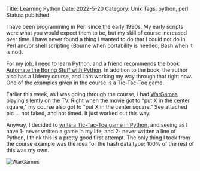 Title: Learning Python
Date: 2022-5-20
Category: Unix
Tags: python, perl
Status: published

I have been programming in Perl since the early 1990s.  My early scripts were what you would expect them to be, but my skill
of course increased over time.  I have never found a thing I wanted to do that I could not do in Perl and/or shell scripting
(Bourne when portability is needed, Bash when it is not).

For my job, I need to learn Python, and a friend recommends the book [Automate the Boring Stuff with Python](https://automatetheboringstuff.com).
In addition to the book, the author also has a Udemy course, and I am working my way through that right now.  One of the examples given
in the course is a Tic-Tac-Toe game.

Earlier this week, as I was going through the course, I had [WarGames](https://www.imdb.com/title/tt0086567/) playing silently on the TV.
Right when the movie got to "put X in the center square," my course also got to "put X in the center square."  See attached pic ... not
faked, and not timed.  It just worked out this way.

Anyway, I decided to [write a Tic-Tac-Toe game in Python](https://github.com/ataridude/learning-python), and seeing as I have 1- never written
a game in my life, and 2- never written a line of Python, I think this is a pretty good first attempt.  The only thing I took from the
course example was the idea for the hash data type; 100% of the rest of this was my own.

![WarGames](/images/WarGames.jpg)
